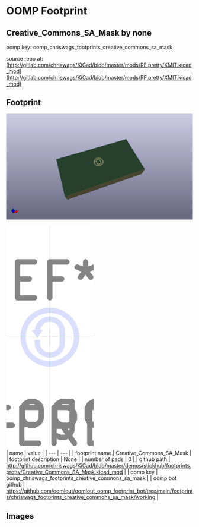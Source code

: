 # OOMP Footprint  
## Creative_Commons_SA_Mask  by none  
  
oomp key: oomp_chriswags_footprints_creative_commons_sa_mask  
  
source repo at: [http://gitlab.com/chriswags/KiCad/blob/master/mods/RF.pretty/XMIT.kicad_mod](http://gitlab.com/chriswags/KiCad/blob/master/mods/RF.pretty/XMIT.kicad_mod)  
## Footprint  
  
[![working_kicad_pcb_3d.png](working_kicad_pcb_3d_600.png)](working_kicad_pcb_3d.png)  
  
[![working.png](working_600.png)](working.png)  
| name | value | 
| --- | --- | 
| footprint name | Creative_Commons_SA_Mask | 
| footprint description | None | 
| number of pads | 0 | 
| github path | http://github.com/chriswags/KiCad/blob/master/demos/stickhub/footprints.pretty/Creative_Commons_SA_Mask.kicad_mod | 
| oomp key | oomp_chriswags_footprints_creative_commons_sa_mask | 
| oomp bot github | https://github.com/oomlout/oomlout_oomp_footprint_bot/tree/main/footprints/chriswags_footprints_creative_commons_sa_mask/working | 
## Images  
